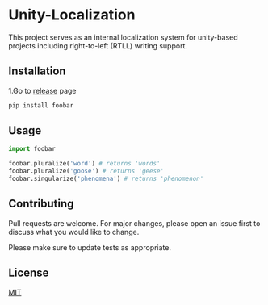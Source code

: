 # Unity-Localization

This project serves as an internal localization system for unity-based projects including right-to-left (RTLL) writing support.

## Installation

1.Go to [release](https://github.com/ertanturan/Unity-Localization/releases) page

```bash
pip install foobar
```

## Usage

```python
import foobar

foobar.pluralize('word') # returns 'words'
foobar.pluralize('goose') # returns 'geese'
foobar.singularize('phenomena') # returns 'phenomenon'
```

## Contributing
Pull requests are welcome. For major changes, please open an issue first to discuss what you would like to change.

Please make sure to update tests as appropriate.

## License
[MIT](https://choosealicense.com/licenses/mit/)
